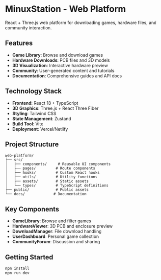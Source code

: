 # MinuxStation - Web Platform

React + Three.js web platform for downloading games, hardware files, and community interaction.

## Features

- **Game Library**: Browse and download games
- **Hardware Downloads**: PCB files and 3D models
- **3D Visualization**: Interactive hardware preview
- **Community**: User-generated content and tutorials
- **Documentation**: Comprehensive guides and API docs

## Technology Stack

- **Frontend**: React 18 + TypeScript
- **3D Graphics**: Three.js + React Three Fiber
- **Styling**: Tailwind CSS
- **State Management**: Zustand
- **Build Tool**: Vite
- **Deployment**: Vercel/Netlify

## Project Structure

```
web-platform/
├── src/
│   ├── components/     # Reusable UI components
│   ├── pages/         # Route components
│   ├── hooks/         # Custom React hooks
│   ├── utils/         # Utility functions
│   ├── assets/        # Static assets
│   └── types/         # TypeScript definitions
├── public/            # Public assets
└── docs/             # Documentation
```

## Key Components

- **GameLibrary**: Browse and filter games
- **HardwareViewer**: 3D PCB and enclosure preview
- **DownloadManager**: File download handling
- **UserDashboard**: Personal game collection
- **CommunityForum**: Discussion and sharing

## Getting Started

```bash
npm install
npm run dev
```